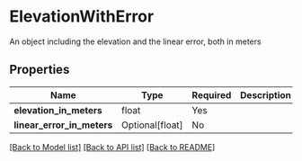 # ElevationWithError

An object including the elevation and the linear error, both in meters


## Properties
| Name | Type | Required | Description |
| ------------ | ------------- | ------------- | ------------- |
**elevation_in_meters** | float | Yes |  |
**linear_error_in_meters** | Optional[float] | No |  |


[[Back to Model list]](../../../../README.md#models-v1-link) [[Back to API list]](../../../../README.md#apis-v1-link) [[Back to README]](../../../../README.md)
